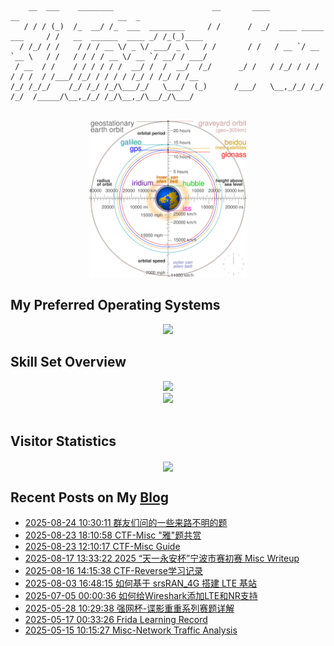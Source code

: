 ```
    __  ___    ________                      __       ____                      __                      __  _     
   / / / (_)  /_  __/ /_  ___  ________     / /      /  _/  ____ _____ ___     / /   __  ______  ____ _/ /_(_)____
  / /_/ / /    / / / __ \/ _ \/ ___/ _ \   / /       / /   / __ `/ __ `__ \   / /   / / / / __ \/ __ `/ __/ / ___/
 / __  / /    / / / / / /  __/ /  /  __/  /_/      _/ /   / /_/ / / / / / /  / /___/ /_/ / / / / /_/ / /_/ / /__  
/_/ /_/_/    /_/ /_/ /_/\___/_/   \___/  (_)      /___/   \__,_/_/ /_/ /_/  /_____/\__,_/_/ /_/\__,_/\__/_/\___/  
                                                                                                                  
```
<div align="center">
<img src="./c.svg" style="width: 50%; height: 50%;">
</div>

## My Preferred Operating Systems
<div align="center">
  <img src="https://skillicons.dev/icons?i=windows,linux,arch,ubuntu,kali,apple" />
</div>


## Skill Set Overview

<div align="center">
  <img src="https://skillicons.dev/icons?i=c,cpp,py,js,html,css,php,md,mysql,wordpress,docker,git,vscode,obsidian" />
</div>

<div align="center">
  <img src="https://skillicons.dev/icons?i=github,stackoverflow,twitter,vim,powershell,ps,ai,pr,au" />
</div>

<br/>

## Visitor Statistics
<div align="center">
<img src="https://count.getloli.com/get/@goodlunatic?theme=rule34" align="center" height="" width="" />
</div>  


## Recent Posts on My [Blog](https://goodlunatic.github.io/)
<!-- BLOG-POST-LIST:START -->
- [2025-08-24 10:30:11 群友们问的一些来路不明的题](https://goodlunatic.github.io/posts/bb1da35/)
- [2025-08-23 18:10:58 CTF-Misc &quot;雅&quot;题共赏](https://goodlunatic.github.io/posts/d0736a7/)
- [2025-08-23 12:10:17 CTF-Misc Guide](https://goodlunatic.github.io/posts/1ad9200/)
- [2025-08-17 13:33:22 2025 “天一永安杯”宁波市赛初赛 Misc Writeup](https://goodlunatic.github.io/posts/30d0764/)
- [2025-08-16 14:15:38 CTF-Reverse学习记录](https://goodlunatic.github.io/posts/0f92e23/)
- [2025-08-03 16:48:15 如何基于 srsRAN_4G 搭建 LTE 基站](https://goodlunatic.github.io/posts/ed6ecd5/)
- [2025-07-05 00:00:36 如何给Wireshark添加LTE和NR支持](https://goodlunatic.github.io/posts/4c7a04a/)
- [2025-05-28 10:29:38 强网杯-谍影重重系列赛题详解](https://goodlunatic.github.io/posts/1a152f0/)
- [2025-05-17 00:33:26 Frida Learning Record](https://goodlunatic.github.io/posts/ca974cb/)
- [2025-05-15 10:15:27 Misc-Network Traffic Analysis](https://goodlunatic.github.io/posts/5422d65/)<!-- BLOG-POST-LIST:END -->
